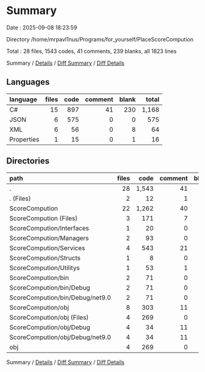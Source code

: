 # Summary

Date : 2025-09-08 18:23:59

Directory /home/mrpavl1nus/Programs/for_yourself/PlaceScoreCompution

Total : 28 files,  1543 codes, 41 comments, 239 blanks, all 1823 lines

Summary / [Details](details.md) / [Diff Summary](diff.md) / [Diff Details](diff-details.md)

## Languages
| language | files | code | comment | blank | total |
| :--- | ---: | ---: | ---: | ---: | ---: |
| C# | 15 | 897 | 41 | 230 | 1,168 |
| JSON | 6 | 575 | 0 | 0 | 575 |
| XML | 6 | 56 | 0 | 8 | 64 |
| Properties | 1 | 15 | 0 | 1 | 16 |

## Directories
| path | files | code | comment | blank | total |
| :--- | ---: | ---: | ---: | ---: | ---: |
| . | 28 | 1,543 | 41 | 239 | 1,823 |
| . (Files) | 2 | 12 | 1 | 5 | 18 |
| ScoreCompution | 22 | 1,262 | 40 | 234 | 1,536 |
| ScoreCompution (Files) | 3 | 171 | 7 | 56 | 234 |
| ScoreCompution/Interfaces | 1 | 20 | 0 | 4 | 24 |
| ScoreCompution/Managers | 2 | 93 | 0 | 23 | 116 |
| ScoreCompution/Services | 4 | 543 | 21 | 127 | 691 |
| ScoreCompution/Structs | 1 | 8 | 0 | 3 | 11 |
| ScoreCompution/Utilitys | 1 | 53 | 1 | 13 | 67 |
| ScoreCompution/bin | 2 | 71 | 0 | 0 | 71 |
| ScoreCompution/bin/Debug | 2 | 71 | 0 | 0 | 71 |
| ScoreCompution/bin/Debug/net9.0 | 2 | 71 | 0 | 0 | 71 |
| ScoreCompution/obj | 8 | 303 | 11 | 8 | 322 |
| ScoreCompution/obj (Files) | 4 | 269 | 0 | 0 | 269 |
| ScoreCompution/obj/Debug | 4 | 34 | 11 | 8 | 53 |
| ScoreCompution/obj/Debug/net9.0 | 4 | 34 | 11 | 8 | 53 |
| obj | 4 | 269 | 0 | 0 | 269 |

Summary / [Details](details.md) / [Diff Summary](diff.md) / [Diff Details](diff-details.md)
